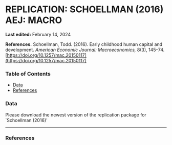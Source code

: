 # REPLICATION: SCHOELLMAN (2016) AEJ: MACRO
**Last edited:** February 14, 2024

**References.** Schoellman, Todd. (2016). Early childhood human capital and development. _American Economic Journal: Macroeconomics,_ 8(3), 145–74. [https://doi.org/10.1257/mac.20150117](https://doi.org/10.1257/mac.20150117)


### Table of Contents

- [Data](#Data)
- [References](#References)
  

### Data

Please download the newest version of the replication package for `Schoellman (2016)'

- - -
### References
